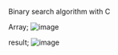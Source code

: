 Binary search algorithm with C

Array;
![image](https://github.com/soykuvvetberat34/Binary-search-C/assets/69586522/1235008c-088a-4b9f-a674-186b6a08b6b7)


result;
![image](https://github.com/soykuvvetberat34/Binary-search-C/assets/69586522/9b9d1048-048a-4953-9bc5-5076f5d454ee)

